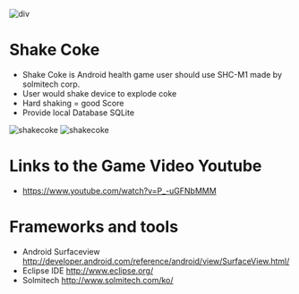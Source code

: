   ![div](http://cfile29.uf.tistory.com/image/223A6F4C567BF6C433DFB7)
 
  # Shake Coke
 
  * Shake Coke is Android health game user should use SHC-M1 made by solmitech corp.
  * User would shake device to explode coke
  * Hard shaking = good Score
  * Provide local Database SQLite
 
  ![shakecoke](http://cfile22.uf.tistory.com/image/2117CA50567BF46F2F7081)
  ![shakecoke](http://cfile26.uf.tistory.com/image/2216EE50567BF479316266)
 
  # Links to the Game Video Youtube
 
  * https://www.youtube.com/watch?v=P_-uGFNbMMM
 
  # Frameworks and tools
 
  * Android Surfaceview http://developer.android.com/reference/android/view/SurfaceView.html/
  * Eclipse IDE http://www.eclipse.org/
  * Solmitech http://www.solmitech.com/ko/
